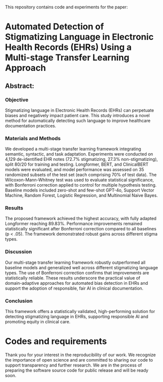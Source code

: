This repository contains code and experiments for the paper:

# Automated Detection of Stigmatizing Language in Electronic Health Records (EHRs) Using a Multi-stage Transfer Learning Approach

## Abstract:
### Objective
Stigmatizing language in Electronic Health Records (EHRs) can perpetuate biases and negatively impact patient care. This study introduces a novel method for automatically detecting such language to improve healthcare documentation practices.

### Materials and Methods
We developed a multi-stage transfer learning framework integrating semantic, syntactic, and task adaptation. Experiments were conducted on 4,129 de-identified EHR notes (72.7% stigmatizing, 27.3% non-stigmatizing), split 80/20 for training and testing. Longformer, BERT, and ClinicalBERT models were evaluated, and model performance was assessed on 35 randomized subsets of the test set (each comprising 70% of test data). The Wilcoxon-Mann-Whitney test was used to evaluate statistical significance, with Bonferroni correction applied to control for multiple hypothesis testing. Baseline models included zero-shot and few-shot GPT-4o, Support Vector Machine, Random Forest, Logistic Regression, and Multinomial Naive Bayes.

### Results
The proposed framework achieved the highest accuracy, with fully adapted Longformer reaching 89.83%. Performance improvements remained statistically significant after Bonferroni correction compared to all baselines (p < .05). The framework demonstrated robust gains across different stigma types.

### Discussion
Our multi-stage transfer learning framework robustly outperformed all baseline models and generalized well across different stigmatizing language types. The use of Bonferroni correction confirms that improvements are statistically reliable. These results underscore the practical value of domain-adaptive approaches for automated bias detection in EHRs and support the adoption of responsible, fair AI in clinical documentation.

### Conclusion
This framework offers a statistically validated, high-performing solution for detecting stigmatizing language in EHRs, supporting responsible AI and promoting equity in clinical care.


# Codes and requirements
Thank you for your interest in the reproducibility of our work. We recognize the importance of open science and are committed to sharing our code to support transparency and further research. We are in the process of preparing the software source code for public release and will be ready soon.
